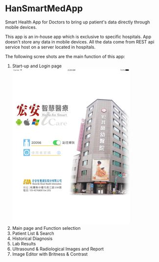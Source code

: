 # HanSmartMedApp
Smart Health App for Doctors to bring up patient's data directly through mobile devices.

This app is an in-house app which is exclusive to specific hospitals. App doesn't store any data in mobile devices. All the data come from REST api service host on a server located in hospitals. 

The following scree shots are the main function of this app:

1. Start-up and Login page <br/>
![Login Page](https://github.com/mraaa711128/HanSmartMedApp/blob/master/Images/Login.png)
2. Main page and Function selection
3. Patient List & Search
4. Historical Diagnosis
5. Lab Results
6. Ultrasound & Radiological Images and Report
7. Image Editor with Britness & Contrast
